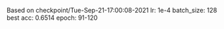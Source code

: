 Based on checkpoint/Tue-Sep-21-17:00:08-2021
lr: 1e-4
batch_size: 128
best acc: 0.6514
epoch: 91-120